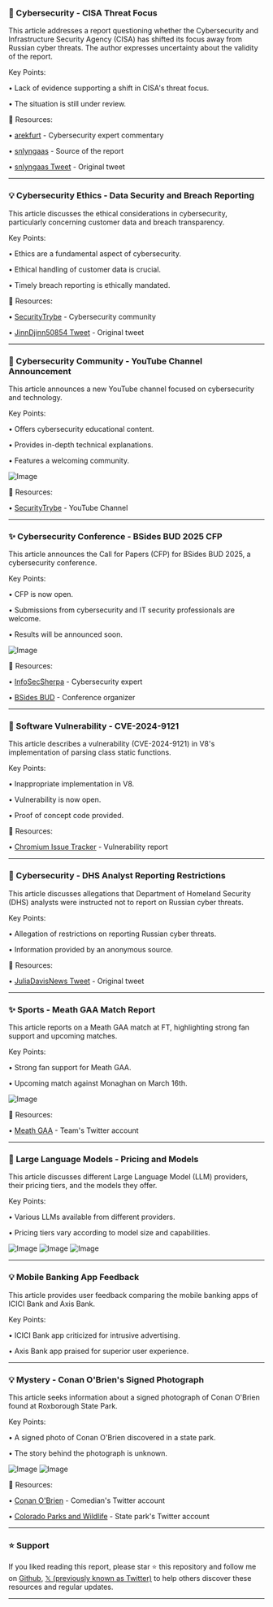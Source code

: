 ### 🤖 Cybersecurity - CISA Threat Focus

This article addresses a report questioning whether the Cybersecurity and Infrastructure Security Agency (CISA) has shifted its focus away from Russian cyber threats.  The author expresses uncertainty about the validity of the report.

Key Points:

•  Lack of evidence supporting a shift in CISA's threat focus.

•  The situation is still under review.


🔗 Resources:

• [arekfurt](https://x.com/arekfurt) - Cybersecurity expert commentary

• [snlyngaas](https://x.com/snlyngaas) - Source of the report

• [snlyngaas Tweet](https://x.com/snlyngaas/status/1896379935595577726) - Original tweet


---

### 💡 Cybersecurity Ethics - Data Security and Breach Reporting

This article discusses the ethical considerations in cybersecurity, particularly concerning customer data and breach transparency.

Key Points:

•  Ethics are a fundamental aspect of cybersecurity.

•  Ethical handling of customer data is crucial.

•  Timely breach reporting is ethically mandated.


🔗 Resources:

• [SecurityTrybe](https://x.com/SecurityTrybe) - Cybersecurity community

• [JinnDjinn50854 Tweet](https://x.com/JinnDjinn50854/status/1896505902477300163) - Original tweet


---

### 🚀 Cybersecurity Community - YouTube Channel Announcement

This article announces a new YouTube channel focused on cybersecurity and technology.

Key Points:

•  Offers cybersecurity educational content.

•  Provides in-depth technical explanations.

•  Features a welcoming community.


![Image](https://pbs.twimg.com/media/GlGxybmXkAA2_gr?format=jpg&name=small)

🔗 Resources:

• [SecurityTrybe](https://x.com/SecurityTrybe) - YouTube Channel


---

### ✨ Cybersecurity Conference - BSides BUD 2025 CFP

This article announces the Call for Papers (CFP) for BSides BUD 2025, a cybersecurity conference.

Key Points:

•  CFP is now open.

•  Submissions from cybersecurity and IT security professionals are welcome.

•  Results will be announced soon.


![Image](https://pbs.twimg.com/media/GlGWXbxWAAA49xk?format=jpg&name=small)

🔗 Resources:

• [InfoSecSherpa](https://x.com/InfoSecSherpa) - Cybersecurity expert

• [BSides BUD](https://x.com/bsidesbud) - Conference organizer


---

### 🤖 Software Vulnerability - CVE-2024-9121

This article describes a vulnerability (CVE-2024-9121) in V8's implementation of parsing class static functions.

Key Points:

•  Inappropriate implementation in V8.

•  Vulnerability is now open.

•  Proof of concept code provided.


🔗 Resources:

• [Chromium Issue Tracker](https://issues.chromium.org/issues/363538434) - Vulnerability report


---

### 🤖 Cybersecurity - DHS Analyst Reporting Restrictions

This article discusses allegations that Department of Homeland Security (DHS) analysts were instructed not to report on Russian cyber threats.

Key Points:

•  Allegation of restrictions on reporting Russian cyber threats.

•  Information provided by an anonymous source.


🔗 Resources:

• [JuliaDavisNews Tweet](https://x.com/JuliaDavisNews/status/1896363459534614626) - Original tweet



---

### ✨ Sports - Meath GAA Match Report

This article reports on a Meath GAA match at FT, highlighting strong fan support and upcoming matches.

Key Points:

•  Strong fan support for Meath GAA.

•  Upcoming match against Monaghan on March 16th.


![Image](https://pbs.twimg.com/amplify_video_thumb/1896347964760621056/img/1M45oQbBzzE2lwm3.jpg)

🔗 Resources:

• [Meath GAA](https://x.com/MeathGAA) - Team's Twitter account



---

### 🤖 Large Language Models - Pricing and Models

This article discusses different Large Language Model (LLM) providers, their pricing tiers, and the models they offer.

Key Points:

•  Various LLMs available from different providers.

•  Pricing tiers vary according to model size and capabilities.


![Image](https://pbs.twimg.com/media/GlFTPNnW4AAkHGW?format=jpg&name=medium)
![Image](https://pbs.twimg.com/media/GlFUZQBWwAAfGpP?format=jpg&name=360x360)
![Image](https://pbs.twimg.com/media/GlFUjpHWIAALxq2?format=jpg&name=360x360)


---

### 💡 Mobile Banking App Feedback

This article provides user feedback comparing the mobile banking apps of ICICI Bank and Axis Bank.

Key Points:

•  ICICI Bank app criticized for intrusive advertising.

•  Axis Bank app praised for superior user experience.



---

### 💡 Mystery - Conan O'Brien's Signed Photograph

This article seeks information about a signed photograph of Conan O'Brien found at Roxborough State Park.

Key Points:

•  A signed photo of Conan O'Brien discovered in a state park.

•  The story behind the photograph is unknown.


![Image](https://pbs.twimg.com/media/GlEBlbebUAACvPu?format=jpg&name=small)
![Image](https://pbs.twimg.com/media/GlEBlbgaIAAj8Qr?format=jpg&name=small)

🔗 Resources:

• [Conan O'Brien](https://x.com/ConanOBrien) - Comedian's Twitter account

• [Colorado Parks and Wildlife](https://x.com/CPW_NE) - State park's Twitter account


---

### ⭐️ Support

If you liked reading this report, please star ⭐️ this repository and follow me on [Github](https://github.com/Drix10), [𝕏 (previously known as Twitter)](https://x.com/DRIX_10_) to help others discover these resources and regular updates.

---